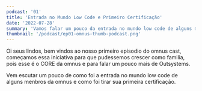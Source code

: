 ```yaml
---
podcast: '01'
title: 'Entrada no Mundo Low Code e Primeiro Certificação'
date: '2022-07-28'
summary: 'Vamos falar um pouco da entrada no mundo low code de alguns membros da OMNUS e como foi tirar sua primeira certificação.'
thumbnail: '/podcast/ep01-omnus-thumb-podcast.png'
---
```


Oi seus lindos, bem vindos ao nosso primeiro episodio do omnus cast, começamos essa iniciativa
para que pudessemos crescer como familia, pois esse é o CORE da omnus e para falar um pouco mais 
de Outsystems.

Vem escutar um pouco de como foi a entrada no mundo low code de alguns menbros da omnus e como
foi tirar sua primeira certificação.